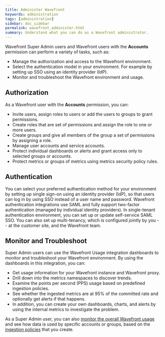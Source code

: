 ```yaml
---
title: Administer Wavefront
keywords: administration
tags: [administration]
sidebar: doc_sidebar
permalink: wavefront_administer.html
summary: Understand what you can do as a Wavefront administrator.
---
```


Wavefront Super Admin users and Wavefront users with the **Accounts** permission can perform a variety of tasks, such as:

* Manage the authorization and access to the Wavefront environment.
* Select the authentication model in your environment. For example by setting up SSO using an identity provider (IdP).
* Monitor and troubleshoot the Wavefront environment and usage.

## Authorization

As a Wavefront user with the **Accounts** permission, you can:

* Invite users, assign roles to users or add the users to groups to grant permissions. 
* Create roles that are set of permissions and assign the role to one or more users.
* Create groups and give all members of the group a set of permissions by assigning a role.
* Manage user accounts and service accounts.
* Protect individual dashboards or alerts and grant access only to selected groups or accounts.
* Protect metrics or groups of metrics using metrics security policy rules.


## Authentication

You can select your preferred authentication method for your environment by setting up single sign-on using an identity provider (IdP), so that users can log in by using SSO instead of a user name and password. Wavefront authentication integrations use SAML and fully support two-factor authentication (managed by individual identity providers).  In single-tenant authentication environment, you can set up or update self-service SAML SSO. You can also set up multi-tenancy, which is configured jointly by you -- at the customer site, and the Wavefront team. 

## Monitor and Troubleshoot

Super Admin users can use the Wavefront Usage integration dashboards to monitor and troubleshoot your Wavefront environment. By using the dashboards in this integration, you can:

* Get usage information for your Wavefront instance and Wavefront proxy.
* Drill down into the metrics namespaces to discover trends.
* Examine the points per second (PPS) usage based on predefined ingestion policies.
* See whether the ingested metrics are at 95% of the committed rate and optionally get alerts if that happens.
* In addition, you can create your own dashboards, charts, and alerts by using the internal metrics to investigate the problem.

As a Super Admin user, you can also [monitor the overall Wavefront usage](examine_usage.html) and see how data is used by specific accounts or groups, based on the [ingestion policies](ingestion_policies.html) that you create.
